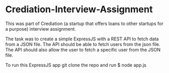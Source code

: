 # Crediation-Interview-Assignment
This was part of Crediation (a startup that offers loans to other startups for a purpose) interview assignment. 

The task was to create a simple ExpressJS with a REST API to fetch data from a JSON file. The API should be able to fetch users from the json file. The API should also allow the user to fetch a specific user from the JSON file.

To run this ExpressJS app git clone the repo and run
$ node app.js
